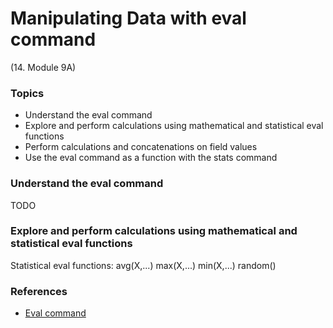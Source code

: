 # Manipulating Data with eval command


(14. Module 9A)
### Topics
* Understand the eval command
* Explore and perform calculations using mathematical and statistical eval functions
* Perform calculations and concatenations on field values
* Use the eval command as a function with the stats command

### Understand the eval command
TODO

### Explore and perform calculations using mathematical and statistical eval functions
Statistical eval functions:
avg(X,...)
max(X,...)
min(X,...)
random()
 

### References
* [Eval command](https://docs.splunk.com/Documentation/SCS/current/SearchReference/EvalCommandOverview)
